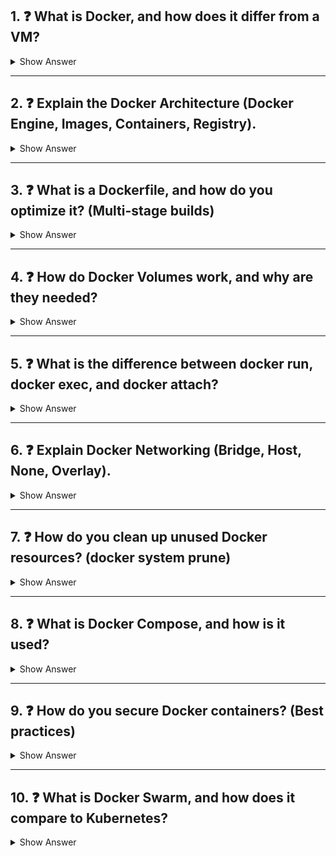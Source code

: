 ## 1. ❓ What is Docker, and how does it differ from a VM?

<details>
<summary>Show Answer</summary>

Docker is a containerization platform that packages applications and their dependencies into containers.

**Difference from VM:**
- Docker containers share the host OS kernel and are lightweight.
- VMs run a full guest OS on top of a hypervisor, consuming more resources.

</details>

---

## 2. ❓ Explain the Docker Architecture (Docker Engine, Images, Containers, Registry).

<details>
<summary>Show Answer</summary>

- **Docker Engine:** Core component running the Docker daemon (`dockerd`).
- **Images:** Read-only templates used to create containers.
- **Containers:** Running instances of Docker images.
- **Registry:** Stores and distributes Docker images (e.g., Docker Hub).

</details>

---

## 3. ❓ What is a Dockerfile, and how do you optimize it? (Multi-stage builds)

<details>
<summary>Show Answer</summary>

A **Dockerfile** is a script defining instructions to build a Docker image.

**Optimization tips:**
- Use Multi-stage builds to reduce image size:

```

FROM golang\:alpine AS builder
WORKDIR /app
COPY . .
RUN go build -o app

FROM alpine
COPY --from=builder /app/app .
CMD \["./app"]

```

- Minimize layers and avoid unnecessary files.

</details>

---

## 4. ❓ How do Docker Volumes work, and why are they needed?

<details>
<summary>Show Answer</summary>

**Docker Volumes** store persistent data independent of container lifecycle.

- Created using:

```

docker volume create my\_volume

```

- Needed for:
  - Data persistence across container restarts.
  - Sharing data between containers.
  - Isolated storage managed by Docker.

</details>

---

## 5. ❓ What is the difference between docker run, docker exec, and docker attach?

<details>
<summary>Show Answer</summary>

- **docker run:** Creates and starts a new container.
- **docker exec:** Runs a command in an already running container.
- **docker attach:** Connects to a running container’s standard input/output.

</details>

---

## 6. ❓ Explain Docker Networking (Bridge, Host, None, Overlay).

<details>
<summary>Show Answer</summary>

- **Bridge:** Default network; containers can communicate via the bridge.
- **Host:** Container shares the host's network namespace.
- **None:** Disables networking for the container.
- **Overlay:** Enables communication between containers across multiple Docker hosts (Swarm/Kubernetes).

</details>

---

## 7. ❓ How do you clean up unused Docker resources? (docker system prune)

<details>
<summary>Show Answer</summary>

To remove unused containers, images, volumes, and networks:

```

docker system prune

```

For an even deeper clean:

```

docker system prune -a --volumes

```

</details>

---

## 8. ❓ What is Docker Compose, and how is it used?

<details>
<summary>Show Answer</summary>

**Docker Compose** is a tool to define and run multi-container Docker applications using a `docker-compose.yml` file.

Usage:

```

docker-compose up -d
docker-compose down

```

It simplifies defining services, networks, and volumes for applications.

</details>

---

## 9. ❓ How do you secure Docker containers? (Best practices)

<details>
<summary>Show Answer</summary>

- Use minimal base images (e.g., `alpine`).
- Drop unnecessary capabilities (`--cap-drop`).
- Run containers as non-root users.
- Regularly scan images for vulnerabilities.
- Use signed images (Docker Content Trust).

</details>

---

## 10. ❓ What is Docker Swarm, and how does it compare to Kubernetes?

<details>
<summary>Show Answer</summary>

**Docker Swarm** is Docker’s native clustering and orchestration tool.

**Docker Swarm vs Kubernetes:**
- Swarm: Simpler setup, Docker-integrated, less feature-rich.
- Kubernetes: Advanced orchestration, scalable, widely adopted in production.

</details>


